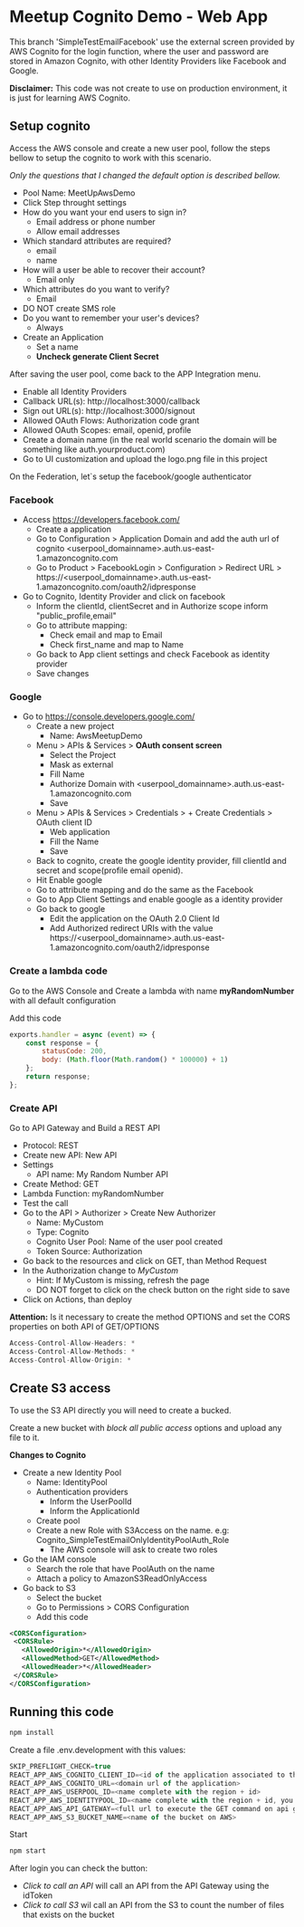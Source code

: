 # Meetup Cognito Demo - Web App

This branch 'SimpleTestEmailFacebook' use the external screen provided by AWS Cognito for the login function, where the user and password are stored in Amazon Cognito, with other Identity Providers like Facebook and Google.

**Disclaimer:** This code was not create to use on production environment, it is just for learning AWS Cognito.

## Setup cognito

Access the AWS console and create a new user pool, follow the steps bellow to setup the cognito to work with this scenario.

*Only the questions that I changed the default option is described bellow.*
- Pool Name: MeetUpAwsDemo
- Click Step throught settings
- How do you want your end users to sign in?
  - Email address or phone number
  - Allow email addresses
- Which standard attributes are required?
  - email
  - name
- How will a user be able to recover their account?
  - Email only
- Which attributes do you want to verify?
  - Email
- DO NOT create SMS role
- Do you want to remember your user's devices?
  - Always
- Create an Application
  - Set a name
  - **Uncheck generate Client Secret**

After saving the user pool, come back to the APP Integration menu.

- Enable all Identity Providers
- Callback URL(s): http://localhost:3000/callback
- Sign out URL(s): http://localhost:3000/signout
- Allowed OAuth Flows: Authorization code grant
- Allowed OAuth Scopes: email, openid, profile
- Create a domain name (in the real world scenario the domain will be something like auth.yourproduct.com)
- Go to UI customization and upload the logo.png file in this project

On the Federation, let`s setup the facebook/google authenticator

### Facebook
- Access https://developers.facebook.com/
  - Create a application
  - Go to Configuration > Application Domain and add the auth url of cognito <userpool_domainname>.auth.us-east-1.amazoncognito.com
  - Go to Product > FacebookLogin > Configuration > Redirect URL > https://<userpool_domainname>.auth.us-east-1.amazoncognito.com/oauth2/idpresponse
- Go to Cognito, Identity Provider and click on facebook
  - Inform the clientId, clientSecret and in Authorize scope inform "public_profile,email"
  - Go to attribute mapping:
    - Check email and map to Email
    - Check first_name and map to Name
  - Go back to App client settings and check Facebook as identity provider
  - Save changes

### Google

- Go to https://console.developers.google.com/
  - Create a new project
    - Name: AwsMeetupDemo
  - Menu > APIs & Services > **OAuth consent screen**
    - Select the Project
    - Mask as external
    - Fill Name 
    - Authorize Domain with <userpool_domainname>.auth.us-east-1.amazoncognito.com
    - Save
  - Menu > APIs & Services > Credentials > + Create Credentials > OAuth client ID
    - Web application
    - Fill the Name
    - Save
  - Back to cognito, create the google identity provider, fill clientId and secret and scope(profile email openid).
  - Hit Enable google
  - Go to attribute mapping and do the same as the Facebook
  - Go to App Client Settings and enable google as a identity provider
  - Go back to google
    - Edit the application on the OAuth 2.0 Client Id
    - Add Authorized redirect URIs with the value https://<userpool_domainname>.auth.us-east-1.amazoncognito.com/oauth2/idpresponse

### Create a lambda code

Go to the AWS Console and Create a lambda with name **myRandomNumber** with all default configuration

Add this code
```javascript
exports.handler = async (event) => {
    const response = {
        statusCode: 200,
        body: (Math.floor(Math.random() * 100000) + 1)
    };
    return response;
};
```

### Create API

Go to API Gateway and Build a REST API

- Protocol: REST
- Create new API: New API
- Settings
  - API name: My Random Number API
- Create Method: GET
- Lambda Function: myRandomNumber
- Test the call
- Go to the API > Authorizer > Create New Authorizer
  - Name: MyCustom
  - Type: Cognito
  - Cognito User Pool: Name of the user pool created
  - Token Source: Authorization
- Go back to the resources and click on GET, than Method Request
- In the Authorization change to *MyCustom*
  - Hint: If MyCustom is missing, refresh the page
  - DO NOT forget to click on the check button on the right side to save
- Click on Actions, than deploy

**Attention:** Is it necessary to create the method OPTIONS and set the CORS properties on both API of GET/OPTIONS

```javascript
Access-Control-Allow-Headers: *
Access-Control-Allow-Methods: *
Access-Control-Allow-Origin: *
```

## Create S3 access

To use the S3 API directly you will need to create a bucked.

Create a new bucket with *block all public access* options and upload any file to it.

**Changes to Cognito**

- Create a new Identity Pool
  - Name: <samenameofuserpoll>IdentityPool
  - Authentication providers
    - Inform the UserPoolId
    - Inform the ApplicationId
  - Create pool
  - Create a new Role with S3Access on the name. e.g: Cognito_SimpleTestEmailOnlyIdentityPoolAuth_Role
    - The AWS console will ask to create two roles
- Go the IAM console
  - Search the role that have PoolAuth on the name
  - Attach a policy to AmazonS3ReadOnlyAccess
- Go back to S3
  - Select the bucket
  - Go to Permissions > CORS Configuration
  - Add this code

```xml
<CORSConfiguration>
 <CORSRule>
   <AllowedOrigin>*</AllowedOrigin>
   <AllowedMethod>GET</AllowedMethod>
   <AllowedHeader>*</AllowedHeader>
 </CORSRule>
</CORSConfiguration>
```

## Running this code

```javascript
npm install
```

Create a file .env.development with this values:

```javascript
SKIP_PREFLIGHT_CHECK=true
REACT_APP_AWS_COGNITO_CLIENT_ID=<id of the application associated to the user pool>
REACT_APP_AWS_COGNITO_URL=<domain url of the application>
REACT_APP_AWS_USERPOOL_ID=<name complete with the region + id>
REACT_APP_AWS_IDENTITYPOOL_ID=<name complete with the region + id, you get this on the sample code menu>
REACT_APP_AWS_API_GATEWAY=<full url to execute the GET command on api gateway>
REACT_APP_AWS_S3_BUCKET_NAME=<name of the bucket on AWS>
```

Start

```javascript
npm start
```

After login you can check the button:

- *Click to call an API* will call an API from the API Gateway using the idToken
- *Click to call S3* wil call an API from the S3 to count the number of files that exists on the bucket
